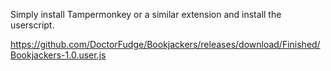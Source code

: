 Simply install Tampermonkey or a similar extension and install the userscript.

https://github.com/DoctorFudge/Bookjackers/releases/download/Finished/Bookjackers-1.0.user.js
